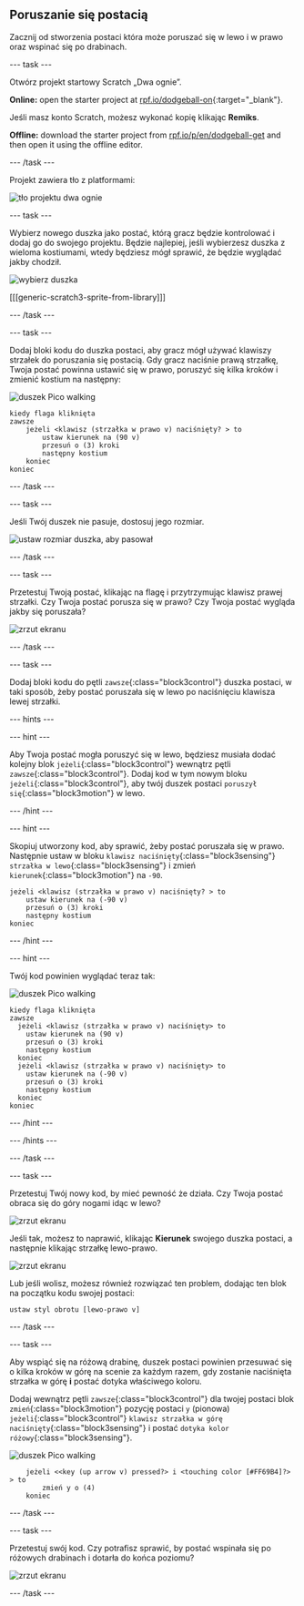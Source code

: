 ## Poruszanie się postacią

Zacznij od stworzenia postaci która może poruszać się w lewo i w prawo oraz wspinać się po drabinach.

\--- task \---

Otwórz projekt startowy Scratch „Dwa ognie”.

**Online:** open the starter project at [rpf.io/dodgeball-on](https://rpf.io/dodgeball-on){:target="_blank"}.

Jeśli masz konto Scratch, możesz wykonać kopię klikając **Remiks**.

**Offline:** download the starter project from [rpf.io/p/en/dodgeball-get](https://rpf.io/p/en/dodgeball-get) and then open it using the offline editor.

\--- /task \---

Projekt zawiera tło z platformami:

![tło projektu dwa ognie](images/dodge-background.png)

\--- task \---

Wybierz nowego duszka jako postać, którą gracz będzie kontrolować i dodaj go do swojego projektu. Będzie najlepiej, jeśli wybierzesz duszka z wieloma kostiumami, wtedy będziesz mógł sprawić, że będzie wyglądać jakby chodził.

![wybierz duszka](images/dodge-characters.png)

[[[generic-scratch3-sprite-from-library]]]

\--- /task \---

\--- task \---

Dodaj bloki kodu do duszka postaci, aby gracz mógł używać klawiszy strzałek do poruszania się postacią. Gdy gracz naciśnie prawą strzałkę, Twoja postać powinna ustawić się w prawo, poruszyć się kilka kroków i zmienić kostium na następny:

![duszek Pico walking](images/pico_walking_sprite.png)

```blocks3
kiedy flaga kliknięta
zawsze
    jeżeli <klawisz (strzałka w prawo v) naciśnięty? > to
        ustaw kierunek na (90 v)
        przesuń o (3) kroki
        następny kostium
    koniec
koniec
```

\--- /task \---

\--- task \---

Jeśli Twój duszek nie pasuje, dostosuj jego rozmiar.

![ustaw rozmiar duszka, aby pasował](images/dodge-sprite-size-annotated.png)

\--- /task \---

\--- task \---

Przetestuj Twoją postać, klikając na flagę i przytrzymując klawisz prawej strzałki. Czy Twoja postać porusza się w prawo? Czy Twoja postać wygląda jakby się poruszała?

![zrzut ekranu](images/dodge-walking.png)

\--- /task \---

\--- task \---

Dodaj bloki kodu do pętli `zawsze`{:class="block3control"} duszka postaci, w taki sposób, żeby postać poruszała się w lewo po naciśnięciu klawisza lewej strzałki.

\--- hints \---

\--- hint \---

Aby Twoja postać mogła poruszyć się w lewo, będziesz musiała dodać kolejny blok `jeżeli`{:class="block3control"} wewnątrz pętli `zawsze`{:class="block3control"}. Dodaj kod w tym nowym bloku `jeżeli`{:class="block3control"}, aby twój duszek postaci `poruszył się`{:class="block3motion"} w lewo.

\--- /hint \---

\--- hint \---

Skopiuj utworzony kod, aby sprawić, żeby postać poruszała się w prawo. Następnie ustaw w bloku `klawisz naciśnięty`{:class="block3sensing"} `strzałka w lewo`{:class="block3sensing"} i zmień `kierunek`{:class="block3motion"} na `-90`.

```blocks3
jeżeli <klawisz (strzałka w prawo v) naciśnięty? > to
    ustaw kierunek na (-90 v)
    przesuń o (3) kroki
    następny kostium
koniec
```

\--- /hint \---

\--- hint \---

Twój kod powinien wyglądać teraz tak:

![duszek Pico walking](images/pico_walking_sprite.png)

```blocks3
kiedy flaga kliknięta
zawsze 
  jeżeli <klawisz (strzałka w prawo v) naciśnięty> to
    ustaw kierunek na (90 v)
    przesuń o (3) kroki
    następny kostium
  koniec
  jeżeli <klawisz (strzałka w prawo v) naciśnięty> to 
    ustaw kierunek na (-90 v)
    przesuń o (3) kroki
    następny kostium
  koniec
koniec
```

\--- /hint \---

\--- /hints \---

\--- /task \---

\--- task \---

Przetestuj Twój nowy kod, by mieć pewność że działa. Czy Twoja postać obraca się do góry nogami idąc w lewo?

![zrzut ekranu](images/dodge-upside-down.png)

Jeśli tak, możesz to naprawić, klikając **Kierunek** swojego duszka postaci, a następnie klikając strzałkę lewo-prawo.

![zrzut ekranu](images/dodge-left-right-annotated.png)

Lub jeśli wolisz, możesz również rozwiązać ten problem, dodając ten blok na początku kodu swojej postaci:

```blocks3
ustaw styl obrotu [lewo-prawo v]
```

\--- /task \---

\--- task \---

Aby wspiąć się na różową drabinę, duszek postaci powinien przesuwać się o kilka kroków w górę na scenie za każdym razem, gdy zostanie naciśnięta strzałka w górę **i** postać dotyka właściwego koloru.

Dodaj wewnątrz pętli `zawsze`{:class="block3control"} dla twojej postaci blok `zmień`{:class="block3motion"} pozycję postaci `y` (pionowa) `jeżeli`{:class="block3control"} `klawisz strzałka w górę naciśnięty`{:class="block3sensing"} i postać `dotyka kolor różowy`{:class="block3sensing"}.

![duszek Pico walking](images/pico_walking_sprite.png)

```blocks3
    jeżeli <<key (up arrow v) pressed?> i <touching color [#FF69B4]?> > to
        zmień y o (4)
    koniec
```

\--- /task \---

\--- task \---

Przetestuj swój kod. Czy potrafisz sprawić, by postać wspinała się po różowych drabinach i dotarła do końca poziomu?

![zrzut ekranu](images/dodge-test-character.png)

\--- /task \---